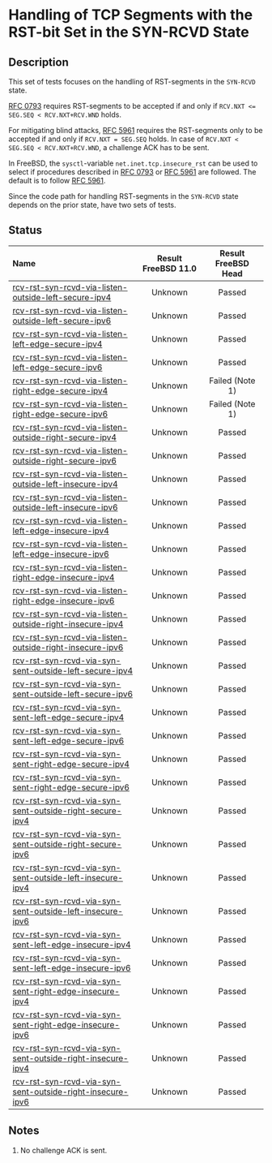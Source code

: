 # Handling of TCP Segments with the RST-bit Set in the SYN-RCVD State

## Description
This set of tests focuses on the handling of RST-segments in the `SYN-RCVD` state.

[RFC 0793](https://tools.ietf.org/html/rfc0793) requires RST-segments to be accepted if and only if
`RCV.NXT <= SEG.SEQ < RCV.NXT+RCV.WND` holds.

For mitigating blind attacks, [RFC 5961](https://tools.ietf.org/html/rfc5961#section-3)
requires the RST-segments only to be accepted if and only if `RCV.NXT = SEG.SEQ` holds.
In case of `RCV.NXT < SEG.SEQ < RCV.NXT+RCV.WND`, a challenge ACK has to be sent.

In FreeBSD, the `sysctl`-variable `net.inet.tcp.insecure_rst` can be used to
select if procedures described in [RFC 0793](https://tools.ietf.org/html/rfc0793) or
[RFC 5961](https://tools.ietf.org/html/rfc5961#section-3) are followed.
The default is to follow [RFC 5961](https://tools.ietf.org/html/rfc5961#section-3).

Since the code path for handling RST-segments in the `SYN-RCVD` state depends on
the prior state, have two sets of tests.

## Status

| Name                                                                                                                                                                                                                                                                      | Result FreeBSD 11.0 | Result FreeBSD Head |
|:-------------------------------------------------------------------------------------------------------------------------------------------------------------------------------------------------------------------------------------------------------------------       |:-------------------:|:-------------------:|
|[rcv-rst-syn-rcvd-via-listen-outside-left-secure-ipv4](rcv-rst-syn-rcvd-via-listen-outside-left-secure-ipv4.pkt "Ensure that the reception of a TCP RST with SEG.SEQ=RCV.NXT-1 in the SYN-RCVD via the LISTEN state does not affect the TCP connection")                   | Unknown             | Passed              |
|[rcv-rst-syn-rcvd-via-listen-outside-left-secure-ipv6](rcv-rst-syn-rcvd-via-listen-outside-left-secure-ipv6.pkt "Ensure that the reception of a TCP RST with SEG.SEQ=RCV.NXT-1 in the SYN-RCVD via the LISTEN state does not affect the TCP connection")                   | Unknown             | Passed              |
|[rcv-rst-syn-rcvd-via-listen-left-edge-secure-ipv4](rcv-rst-syn-rcvd-via-listen-left-edge-secure-ipv4.pkt "Ensure that the reception of a TCP RST with SEG.SEQ=RCV.NXT in the SYN-RCVD via the LISTEN state destroys the TCP connection")                                  | Unknown             | Passed              |
|[rcv-rst-syn-rcvd-via-listen-left-edge-secure-ipv6](rcv-rst-syn-rcvd-via-listen-left-edge-secure-ipv6.pkt "Ensure that the reception of a TCP RST with SEG.SEQ=RCV.NXT in the SYN-RCVD via the LISTEN state destroys the TCP connection")                                  | Unknown             | Passed              |
|[rcv-rst-syn-rcvd-via-listen-right-edge-secure-ipv4](rcv-rst-syn-rcvd-via-listen-right-edge-secure-ipv4.pkt "Ensure that the reception of a TCP RST with SEG.SEQ=RCV.NXT+RCV.WND-1 in the SYN-RCVD via the LISTEN state triggers the sending of a challenge ACK")          | Unknown             | Failed (Note 1)     |
|[rcv-rst-syn-rcvd-via-listen-right-edge-secure-ipv6](rcv-rst-syn-rcvd-via-listen-right-edge-secure-ipv6.pkt "Ensure that the reception of a TCP RST with SEG.SEQ=RCV.NXT+RCV.WND-1 in the SYN-RCVD via the LISTEN state triggers the sending of a challenge ACK")          | Unknown             | Failed (Note 1)     |
|[rcv-rst-syn-rcvd-via-listen-outside-right-secure-ipv4](rcv-rst-syn-rcvd-via-listen-outside-right-secure-ipv4.pkt "Ensure that the reception of a TCP RST with SEG.SEQ=RCV.NXT+RCV.WND in the SYN-RCVD via the LISTEN state does not affect the TCP connection")           | Unknown             | Passed              |
|[rcv-rst-syn-rcvd-via-listen-outside-right-secure-ipv6](rcv-rst-syn-rcvd-via-listen-outside-right-secure-ipv6.pkt "Ensure that the reception of a TCP RST with SEG.SEQ=RCV.NXT+RCV.WND in the SYN-RCVD via the LISTEN state does not affect the TCP connection")           | Unknown             | Passed              |
|[rcv-rst-syn-rcvd-via-listen-outside-left-insecure-ipv4](rcv-rst-syn-rcvd-via-listen-outside-left-insecure-ipv4.pkt "Ensure that the reception of a TCP RST with SEG.SEQ=RCV.NXT-1 in the SYN-RCVD via the LISTEN state does not affect the TCP connection")               | Unknown             | Passed              |
|[rcv-rst-syn-rcvd-via-listen-outside-left-insecure-ipv6](rcv-rst-syn-rcvd-via-listen-outside-left-insecure-ipv6.pkt "Ensure that the reception of a TCP RST with SEG.SEQ=RCV.NXT-1 in the SYN-RCVD via the LISTEN state does not affect the TCP connection")               | Unknown             | Passed              |
|[rcv-rst-syn-rcvd-via-listen-left-edge-insecure-ipv4](rcv-rst-syn-rcvd-via-listen-left-edge-insecure-ipv4.pkt "Ensure that the reception of a TCP RST with SEG.SEQ=RCV.NXT in the SYN-RCVD via the LISTEN state destroys the TCP connection")                              | Unknown             | Passed              |
|[rcv-rst-syn-rcvd-via-listen-left-edge-insecure-ipv6](rcv-rst-syn-rcvd-via-listen-left-edge-insecure-ipv6.pkt "Ensure that the reception of a TCP RST with SEG.SEQ=RCV.NXT in the SYN-RCVDvia the LISTEN  state destroys the TCP connection")                              | Unknown             | Passed              |
|[rcv-rst-syn-rcvd-via-listen-right-edge-insecure-ipv4](rcv-rst-syn-rcvd-via-listen-right-edge-insecure-ipv4.pkt "Ensure that the reception of a TCP RST with SEG.SEQ=RCV.NXT+RCV.WND-1 in the SYN-RCVD via the LISTEN state destroys the TCP connection")                  | Unknown             | Passed              |
|[rcv-rst-syn-rcvd-via-listen-right-edge-insecure-ipv6](rcv-rst-syn-rcvd-via-listen-right-edge-insecure-ipv6.pkt "Ensure that the reception of a TCP RST with SEG.SEQ=RCV.NXT+RCV.WND-1 in the SYN-RCVD via the LISTEN state destroys the TCP connection")                  | Unknown             | Passed              |
|[rcv-rst-syn-rcvd-via-listen-outside-right-insecure-ipv4](rcv-rst-syn-rcvd-via-listen-outside-right-insecure-ipv4.pkt "Ensure that the reception of a TCP RST with SEG.SEQ=RCV.NXT+RCV.WND in the SYN-RCVD via the LISTEN state does not affect the TCP connection")       | Unknown             | Passed              |
|[rcv-rst-syn-rcvd-via-listen-outside-right-insecure-ipv6](rcv-rst-syn-rcvd-via-listen-outside-right-insecure-ipv6.pkt "Ensure that the reception of a TCP RST with SEG.SEQ=RCV.NXT+RCV.WND in the SYN-RCVD via the LISTEN state does not affect the TCP connection")       | Unknown             | Passed              |
|[rcv-rst-syn-rcvd-via-syn-sent-outside-left-secure-ipv4](rcv-rst-syn-rcvd-via-syn-sent-outside-left-secure-ipv4.pkt "Ensure that the reception of a TCP RST with SEG.SEQ=RCV.NXT-1 in the SYN-RCVD via the SYN-SENT state does not affect the TCP connection")             | Unknown             | Passed              |
|[rcv-rst-syn-rcvd-via-syn-sent-outside-left-secure-ipv6](rcv-rst-syn-rcvd-via-syn-sent-outside-left-secure-ipv6.pkt "Ensure that the reception of a TCP RST with SEG.SEQ=RCV.NXT-1 in the SYN-RCVD via the SYN-SENT state does not affect the TCP connection")             | Unknown             | Passed              |
|[rcv-rst-syn-rcvd-via-syn-sent-left-edge-secure-ipv4](rcv-rst-syn-rcvd-via-syn-sent-left-edge-secure-ipv4.pkt "Ensure that the reception of a TCP RST with SEG.SEQ=RCV.NXT in the SYN-RCVD via the SYN-SENT state destroys the TCP connection")                            | Unknown             | Passed              |
|[rcv-rst-syn-rcvd-via-syn-sent-left-edge-secure-ipv6](rcv-rst-syn-rcvd-via-syn-sent-left-edge-secure-ipv6.pkt "Ensure that the reception of a TCP RST with SEG.SEQ=RCV.NXT in the SYN-RCVD via the SYN-SENT state destroys the TCP connection")                            | Unknown             | Passed              |
|[rcv-rst-syn-rcvd-via-syn-sent-right-edge-secure-ipv4](rcv-rst-syn-rcvd-via-syn-sent-right-edge-secure-ipv4.pkt "Ensure that the reception of a TCP RST with SEG.SEQ=RCV.NXT+RCV.WND-1 in the SYN-RCVD via the SYN-SENT state triggers the sending of a challenge ACK")    | Unknown             | Passed              |
|[rcv-rst-syn-rcvd-via-syn-sent-right-edge-secure-ipv6](rcv-rst-syn-rcvd-via-syn-sent-right-edge-secure-ipv6.pkt "Ensure that the reception of a TCP RST with SEG.SEQ=RCV.NXT+RCV.WND-1 in the SYN-RCVD via the SYN-SENT state triggers the sending of a challenge ACK")    | Unknown             | Passed              |
|[rcv-rst-syn-rcvd-via-syn-sent-outside-right-secure-ipv4](rcv-rst-syn-rcvd-via-syn-sent-outside-right-secure-ipv4.pkt "Ensure that the reception of a TCP RST with SEG.SEQ=RCV.NXT+RCV.WND in the SYN-RCVD via the SYN-SENT state does not affect the TCP connection")     | Unknown             | Passed              |
|[rcv-rst-syn-rcvd-via-syn-sent-outside-right-secure-ipv6](rcv-rst-syn-rcvd-via-syn-sent-outside-right-secure-ipv6.pkt "Ensure that the reception of a TCP RST with SEG.SEQ=RCV.NXT+RCV.WND in the SYN-RCVD via the SYN-SENT state does not affect the TCP connection")     | Unknown             | Passed              |
|[rcv-rst-syn-rcvd-via-syn-sent-outside-left-insecure-ipv4](rcv-rst-syn-rcvd-via-syn-sent-outside-left-insecure-ipv4.pkt "Ensure that the reception of a TCP RST with SEG.SEQ=RCV.NXT-1 in the SYN-RCVD via the SYN-SENT state does not affect the TCP connection")         | Unknown             | Passed              |
|[rcv-rst-syn-rcvd-via-syn-sent-outside-left-insecure-ipv6](rcv-rst-syn-rcvd-via-syn-sent-outside-left-insecure-ipv6.pkt "Ensure that the reception of a TCP RST with SEG.SEQ=RCV.NXT-1 in the SYN-RCVD via the SYN-SENT state does not affect the TCP connection")         | Unknown             | Passed              |
|[rcv-rst-syn-rcvd-via-syn-sent-left-edge-insecure-ipv4](rcv-rst-syn-rcvd-via-syn-sent-left-edge-insecure-ipv4.pkt "Ensure that the reception of a TCP RST with SEG.SEQ=RCV.NXT in the SYN-RCVD via the SYN-SENT state destroys the TCP connection")                        | Unknown             | Passed              |
|[rcv-rst-syn-rcvd-via-syn-sent-left-edge-insecure-ipv6](rcv-rst-syn-rcvd-via-syn-sent-left-edge-insecure-ipv6.pkt "Ensure that the reception of a TCP RST with SEG.SEQ=RCV.NXT in the SYN-RCVDvia the SYN-SENT  state destroys the TCP connection")                        | Unknown             | Passed              |
|[rcv-rst-syn-rcvd-via-syn-sent-right-edge-insecure-ipv4](rcv-rst-syn-rcvd-via-syn-sent-right-edge-insecure-ipv4.pkt "Ensure that the reception of a TCP RST with SEG.SEQ=RCV.NXT+RCV.WND-1 in the SYN-RCVD via the SYN-SENT state destroys the TCP connection")            | Unknown             | Passed              |
|[rcv-rst-syn-rcvd-via-syn-sent-right-edge-insecure-ipv6](rcv-rst-syn-rcvd-via-syn-sent-right-edge-insecure-ipv6.pkt "Ensure that the reception of a TCP RST with SEG.SEQ=RCV.NXT+RCV.WND-1 in the SYN-RCVD via the SYN-SENT state destroys the TCP connection")            | Unknown             | Passed              |
|[rcv-rst-syn-rcvd-via-syn-sent-outside-right-insecure-ipv4](rcv-rst-syn-rcvd-via-syn-sent-outside-right-insecure-ipv4.pkt "Ensure that the reception of a TCP RST with SEG.SEQ=RCV.NXT+RCV.WND in the SYN-RCVD via the SYN-SENT state does not affect the TCP connection") | Unknown             | Passed              |
|[rcv-rst-syn-rcvd-via-syn-sent-outside-right-insecure-ipv6](rcv-rst-syn-rcvd-via-syn-sent-outside-right-insecure-ipv6.pkt "Ensure that the reception of a TCP RST with SEG.SEQ=RCV.NXT+RCV.WND in the SYN-RCVD via the SYN-SENT state does not affect the TCP connection") | Unknown             | Passed              |

## Notes
1. No challenge ACK is sent.
